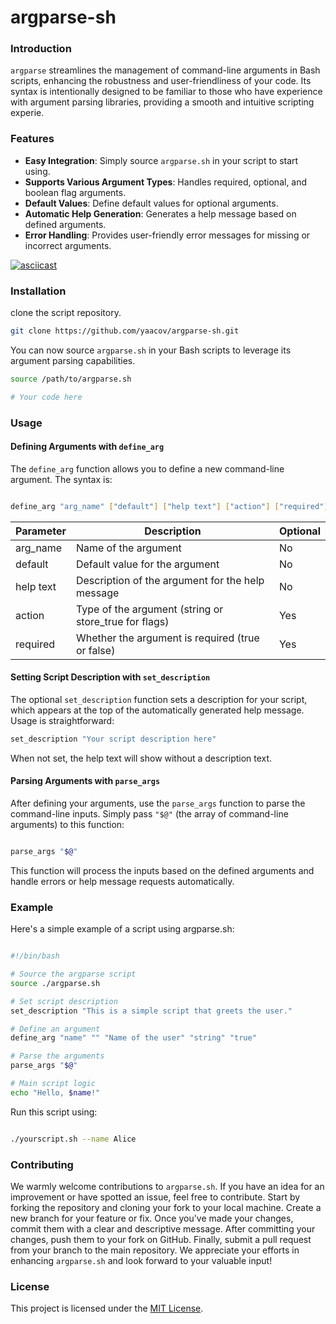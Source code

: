 # argparse-sh

### Introduction

`argparse` streamlines the management of command-line arguments in Bash scripts, enhancing the robustness and user-friendliness of your code. Its syntax is intentionally designed to be familiar to those who have experience with argument parsing libraries, providing a smooth and intuitive scripting experie.

### Features

  - **Easy Integration**: Simply source `argparse.sh` in your script to start using.
  - **Supports Various Argument Types**: Handles required, optional, and boolean flag arguments.
  - **Default Values**: Define default values for optional arguments.
  - **Automatic Help Generation**: Generates a help message based on defined arguments.
  - **Error Handling**: Provides user-friendly error messages for missing or incorrect arguments.


[![asciicast](https://asciinema.org/a/627909.svg)](https://asciinema.org/a/627909)

### Installation

clone the script repository.

```bash
git clone https://github.com/yaacov/argparse-sh.git
```

You can now source `argparse.sh` in your Bash scripts to leverage its argument parsing capabilities.

```bash
source /path/to/argparse.sh

# Your code here
```

### Usage

#### Defining Arguments with `define_arg`

The `define_arg` function allows you to define a new command-line argument. The syntax is:

```bash

define_arg "arg_name" ["default"] ["help text"] ["action"] ["required"]
```

| Parameter | Description | Optional |
| --- | --- | --- |
| arg_name | Name of the argument | No |
| default | Default value for the argument | No |
| help text | Description of the argument for the help message | No |
| action | Type of the argument (string or store_true for flags) | Yes |
| required | Whether the argument is required (true or false) | Yes |

#### Setting Script Description with `set_description`

The optional `set_description` function sets a description for your script, which appears at the top of the automatically generated help message. Usage is straightforward:

```bash
set_description "Your script description here"
```

When not set, the help text will show without a description text.

#### Parsing Arguments with `parse_args`

After defining your arguments, use the `parse_args` function to parse the command-line inputs. Simply pass `"$@"` (the array of command-line arguments) to this function:

```bash

parse_args "$@"
```

This function will process the inputs based on the defined arguments and handle errors or help message requests automatically.

### Example

Here's a simple example of a script using argparse.sh:

```bash

#!/bin/bash

# Source the argparse script
source ./argparse.sh

# Set script description
set_description "This is a simple script that greets the user."

# Define an argument
define_arg "name" "" "Name of the user" "string" "true"

# Parse the arguments
parse_args "$@"

# Main script logic
echo "Hello, $name!"
```

Run this script using:

```bash

./yourscript.sh --name Alice
```

### Contributing

We warmly welcome contributions to `argparse.sh`. If you have an idea for an improvement or have spotted an issue, feel free to contribute. Start by forking the repository and cloning your fork to your local machine. Create a new branch for your feature or fix. Once you've made your changes, commit them with a clear and descriptive message. After committing your changes, push them to your fork on GitHub. Finally, submit a pull request from your branch to the main repository. We appreciate your efforts in enhancing `argparse.sh` and look forward to your valuable input!

### License

This project is licensed under the [MIT License](https://github.com/licenses/MIT).
